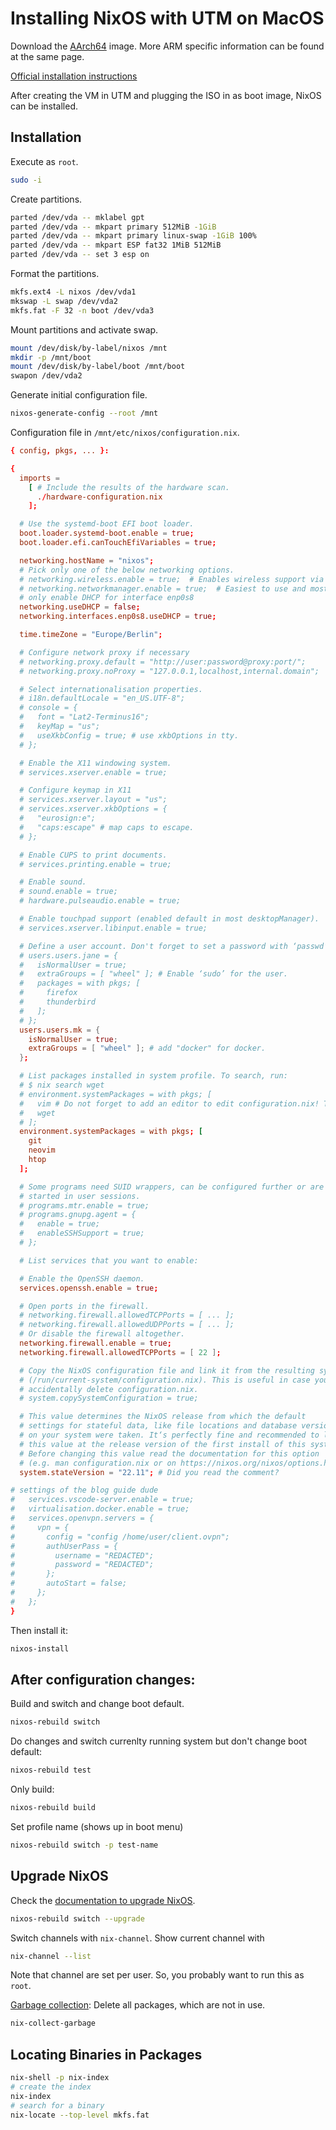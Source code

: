 # Installing NixOS with UTM on MacOS

Download the [AArch64](https://nixos.wiki/wiki/NixOS_on_ARM/UEFI) image. More
ARM specific information can be found at the same page.


[Official installation
instructions](https://nixos.org/manual/nixos/stable/index.html#sec-installation)

After creating the VM in UTM and plugging the ISO in as boot image, NixOS can
be installed.


## Installation

Execute as `root`.
```sh
sudo -i
```

Create partitions.
```sh
parted /dev/vda -- mklabel gpt
parted /dev/vda -- mkpart primary 512MiB -1GiB
parted /dev/vda -- mkpart primary linux-swap -1GiB 100%
parted /dev/vda -- mkpart ESP fat32 1MiB 512MiB
parted /dev/vda -- set 3 esp on
```

Format the partitions.
```sh
mkfs.ext4 -L nixos /dev/vda1
mkswap -L swap /dev/vda2
mkfs.fat -F 32 -n boot /dev/vda3
```

Mount partitions and activate swap.
```sh
mount /dev/disk/by-label/nixos /mnt
mkdir -p /mnt/boot
mount /dev/disk/by-label/boot /mnt/boot
swapon /dev/vda2
```

Generate initial configuration file.
```sh
nixos-generate-config --root /mnt
```

Configuration file in `/mnt/etc/nixos/configuration.nix`.
```conf
{ config, pkgs, ... }:

{
  imports =
    [ # Include the results of the hardware scan.
      ./hardware-configuration.nix
    ];

  # Use the systemd-boot EFI boot loader.
  boot.loader.systemd-boot.enable = true;
  boot.loader.efi.canTouchEfiVariables = true;

  networking.hostName = "nixos";
  # Pick only one of the below networking options.
  # networking.wireless.enable = true;  # Enables wireless support via wpa_supplicant.
  # networking.networkmanager.enable = true;  # Easiest to use and most distros use this by default.
  # only enable DHCP for interface enp0s8
  networking.useDHCP = false;
  networking.interfaces.enp0s8.useDHCP = true;

  time.timeZone = "Europe/Berlin";

  # Configure network proxy if necessary
  # networking.proxy.default = "http://user:password@proxy:port/";
  # networking.proxy.noProxy = "127.0.0.1,localhost,internal.domain";

  # Select internationalisation properties.
  # i18n.defaultLocale = "en_US.UTF-8";
  # console = {
  #   font = "Lat2-Terminus16";
  #   keyMap = "us";
  #   useXkbConfig = true; # use xkbOptions in tty.
  # };

  # Enable the X11 windowing system.
  # services.xserver.enable = true;

  # Configure keymap in X11
  # services.xserver.layout = "us";
  # services.xserver.xkbOptions = {
  #   "eurosign:e";
  #   "caps:escape" # map caps to escape.
  # };

  # Enable CUPS to print documents.
  # services.printing.enable = true;

  # Enable sound.
  # sound.enable = true;
  # hardware.pulseaudio.enable = true;

  # Enable touchpad support (enabled default in most desktopManager).
  # services.xserver.libinput.enable = true;

  # Define a user account. Don't forget to set a password with ‘passwd’.
  # users.users.jane = {
  #   isNormalUser = true;
  #   extraGroups = [ "wheel" ]; # Enable ‘sudo’ for the user.
  #   packages = with pkgs; [
  #     firefox
  #     thunderbird
  #   ];
  # };
  users.users.mk = {
    isNormalUser = true;
    extraGroups = [ "wheel" ]; # add "docker" for docker.
  };

  # List packages installed in system profile. To search, run:
  # $ nix search wget
  # environment.systemPackages = with pkgs; [
  #   vim # Do not forget to add an editor to edit configuration.nix! The Nano editor is also installed by default.
  #   wget
  # ];
  environment.systemPackages = with pkgs; [
    git
    neovim
    htop
  ];

  # Some programs need SUID wrappers, can be configured further or are
  # started in user sessions.
  # programs.mtr.enable = true;
  # programs.gnupg.agent = {
  #   enable = true;
  #   enableSSHSupport = true;
  # };

  # List services that you want to enable:

  # Enable the OpenSSH daemon.
  services.openssh.enable = true;

  # Open ports in the firewall.
  # networking.firewall.allowedTCPPorts = [ ... ];
  # networking.firewall.allowedUDPPorts = [ ... ];
  # Or disable the firewall altogether.
  networking.firewall.enable = true;
  networking.firewall.allowedTCPPorts = [ 22 ];

  # Copy the NixOS configuration file and link it from the resulting system
  # (/run/current-system/configuration.nix). This is useful in case you
  # accidentally delete configuration.nix.
  # system.copySystemConfiguration = true;

  # This value determines the NixOS release from which the default
  # settings for stateful data, like file locations and database versions
  # on your system were taken. It‘s perfectly fine and recommended to leave
  # this value at the release version of the first install of this system.
  # Before changing this value read the documentation for this option
  # (e.g. man configuration.nix or on https://nixos.org/nixos/options.html).
  system.stateVersion = "22.11"; # Did you read the comment?

# settings of the blog guide dude
#   services.vscode-server.enable = true;
#   virtualisation.docker.enable = true;
#   services.openvpn.servers = {
#     vpn = {
#       config = "config /home/user/client.ovpn";
#       authUserPass = {
#         username = "REDACTED";
#         password = "REDACTED";
#       };
#       autoStart = false;
#     };
#   };
}
```

Then install it:
```sh
nixos-install
```

## After configuration changes:

Build and switch and change boot default.
```sh
nixos-rebuild switch
```

Do changes and switch currenlty running system but don't change boot default:
```sh
nixos-rebuild test
```

Only build:
```sh
nixos-rebuild build
```

Set profile name (shows up in boot menu)
```sh
nixos-rebuild switch -p test-name
```

## Upgrade NixOS

Check the [documentation to upgrade NixOS](https://nixos.org/manual/nixos/stable/index.html#sec-upgrading).

```sh
nixos-rebuild switch --upgrade
```

Switch channels with `nix-channel`. Show current channel with

```sh
nix-channel --list
```

Note that channel are set per user. So, you probably want to run this as `root`.

[Garbage
collection](https://nixos.org/manual/nix/stable/introduction.html#garbage-collection):
Delete all packages, which are not in use.
```sh
nix-collect-garbage
```

## Locating Binaries in Packages

```sh
nix-shell -p nix-index
# create the index
nix-index
# search for a binary
nix-locate --top-level mkfs.fat
```
